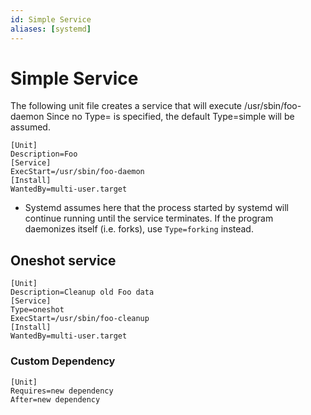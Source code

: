 ```yaml
---
id: Simple Service
aliases: [systemd]
---
```


# Simple Service

The following unit file creates a service that will execute /usr/sbin/foo-daemon
Since no Type= is specified, the default Type=simple will be assumed.

```text
[Unit]
Description=Foo
[Service]
ExecStart=/usr/sbin/foo-daemon
[Install]
WantedBy=multi-user.target
```
- Systemd assumes here that the process started by systemd will continue running
until the service terminates. If the program daemonizes itself (i.e. forks), use
`Type=forking` instead.

## Oneshot service

```text
[Unit]
Description=Cleanup old Foo data
[Service]
Type=oneshot
ExecStart=/usr/sbin/foo-cleanup
[Install]
WantedBy=multi-user.target
```

### Custom Dependency

```text
[Unit]
Requires=new dependency
After=new dependency
```
